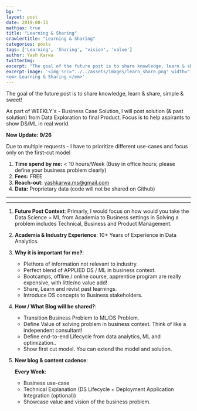 ```yaml
---
bg: ""
layout: post
date: 2019-08-31
mathjax: true
title: "Learning & Sharing"
crawlertitle: "Learning & Sharing"
categories: posts
tags: ['Learning', 'Sharing', 'vision', 'value']
author: Yash Karwa
twitterImg: 
excerpt: "The goal of the future post is to share knowledge, learn & share, simple & sweet!"
excerpt-image: '<img src="../../assets/images/learn_share.png" width="125" alt="Learning & Sharing" title="Learning & Sharing">
<em> Learning & Sharing </em>'
---
```


The goal of the future post is to share knowledge, learn & share, simple & sweet!

As part of WEEKLY's - Business Case Solution, I will post solution (& past solution) from Data Exploration to final Product. Focus is to help aspirants to show DS/ML in real world.

**New Update: 9/26**

Due to multiple requests - I have to prioritize different use-cases and focus only on the first-cut model

1. **Time spend by me:** < 10 hours/Week (Busy in office hours; please define your business problem clearly)
2. **Fees:** FREE
3. **Reach-out:** <a>yashkarwa.ms@gmail.com</a>
4. **Data:** Proprietary data (code will not be shared on Github)

---------------------------------------------------------------------------------------------------------------------------------------------------------------------------------
---------------------------------------------------------------------------------------------------------------------------------------------------------------------------------

1. **Future Post Context**: Primarly, I would focus on how would you take the Data Science + ML from Academia to Business settings in Solving a problem includes Technical, Business and Product Management.

2. **Academia & Industry Experience**: 10+ Years of Experience in Data Analytics.

3. **Why it is important for me?**: 
    - Plethora of information not relevant to industry.
	- Perfect blend of APPLIED DS / ML in business context.
	- Bootcamps, offline / online course, apprentice program are really expensive, with little/no value add!
	- Share, Learn and revist past learnings.
	- Introduce DS concepts to Business stakeholders.
	

4. **How / What Blog will be shared?**: 
    - Transition Business Problem to ML/DS Problem.
	- Define Value of solving problem in business context. Think of like a independent consultant!
	- Define end-to-end Lifecycle from data analytics, ML and optimization..
	- Show first cut model. You can extend the model and solution.
	 
5.  **New blog & content cadence**: 

	 **Every Week**:
	-  Business use-case 
	- Technical Explanation (DS Lifecycle + Deployment Application Integration (optional)) 
	- Showcase value and vision of the business problem.
	 
	 

	 




